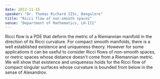 ```yaml
---
date: 2012-11-15
speaker: "Dr. Thomas Richard IISc, Bangalore"
title: "Ricci flow of non-smooth spaces"
venue: "Department of Mathematics, LH-III"
---
```

Ricci flow is a PDE that deform the metric of a Riemannian manifold in the
direction of its Ricci curvature. For compact smooth manifolds, there is a
well established existence and uniqueness theory. However for some
applications it can be useful to consider Ricci flows of
non-smooth spaces, or metric spaces whose distance doesn't come from a
Riemannian metric. We will show that existence and uniqueness holds for
the Ricci flow of compact singular surfaces whose curvature is bounded
from below in the sense of Alexandrov.
